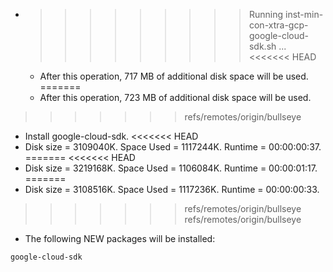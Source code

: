 * >>>>>>>>> Running inst-min-con-xtra-gcp-google-cloud-sdk.sh ...
<<<<<<< HEAD
  * After this operation, 717 MB of additional disk space will be used.
=======
  * After this operation, 723 MB of additional disk space will be used.
>>>>>>> refs/remotes/origin/bullseye
  * Install google-cloud-sdk.
<<<<<<< HEAD
  * Disk size = 3109040K. Space Used = 1117244K. Runtime = 00:00:00:37.
=======
<<<<<<< HEAD
  * Disk size = 3219168K. Space Used = 1106084K. Runtime = 00:00:01:17.
=======
  * Disk size = 3108516K. Space Used = 1117236K. Runtime = 00:00:00:33.
>>>>>>> refs/remotes/origin/bullseye
>>>>>>> refs/remotes/origin/bullseye
  * The following NEW packages will be installed:
  ```bash
google-cloud-sdk
  ```
